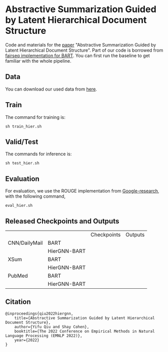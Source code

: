 # Abstractive Summarization Guided by Latent Hierarchical Document Structure
Code and materials for the [paper](https://yfqiu.netlify.app/publication/hiergnn/hiergnn.pdf) "Abstractive Summarization Guided by Latent Hierarchical Document Structure". Part of our code is borrowed from [fairseq implementation for BART](https://github.com/facebookresearch/fairseq/tree/main/examples/bart). You can first run the baseline to get familiar with the whole pipeline.

## Data

You can download our used data from [here]().

## Train

The command for training is:

    sh train_hier.sh

## Valid/Test

The commands for inference is:

    sh test_hier.sh

## Evaluation

For evaluation, we use the ROUGE implementation from [Google-research](https://github.com/google-research/google-research/tree/master/rouge), with the following command,

    eval_hier.sh

## Released Checkpoints and Outputs

<table>
   <tr>
      <td></td>
      <td></td>
      <td>Checkpoints</td>
      <td>Outputs</td>
   </tr>
   <tr>
      <td>CNN/DailyMail</td>
      <td>BART</td>
      <td></td>
      <td></td>
   </tr>
   <tr>
      <td></td>
      <td>HierGNN-BART</td>
      <td></td>
      <td></td>
   </tr>
   <tr>
      <td>XSum</td>
      <td>BART</td>
      <td></td>
      <td></td>
   </tr>
   <tr>
      <td></td>
      <td>HierGNN-BART</td>
      <td></td>
      <td></td>
   </tr>
   <tr>
      <td>PubMed</td>
      <td>BART</td>
      <td></td>
      <td></td>
   </tr>
   <tr>
      <td></td>
      <td>HierGNN-BART</td>
      <td></td>
      <td></td>
   </tr>
</table>

## Citation
    @inproceedings{qiu2022hiergnn,
        title={Abstractive Summarization Guided by Latent Hierarchical Document Structure},
        author={Yifu Qiu and Shay Cohen},
        booktitle={The 2022 Conference on Empirical Methods in Natural Language Processing (EMNLP 2022)},
        year={2022}
    }


